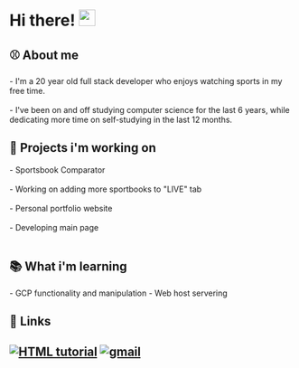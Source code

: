 <!--
**jackmais/jackmais** is a ✨ _special_ ✨ repository because its `README.md` (this file) appears on your GitHub profile.

Here are some ideas to get you started:

- 🔭 I’m currently working on ...
- 🌱 I’m currently learning ...
- 👯 I’m looking to collaborate on ...
- 🤔 I’m looking for help with ...
- 💬 Ask me about ...
- 📫 How to reach me: ...
- 😄 Pronouns: ...
- ⚡ Fun fact: ...
-->
# Hi there! <img src="https://media.giphy.com/media/hvRJCLFzcasrR4ia7z/giphy.gif" width="29px" height="29px">
<h2>⚾️ About me</h2>
- I'm a 20 year old full stack developer who enjoys watching sports in my free time.<br></br>
- I've been on and off studying computer science for the last 6 years, while dedicating more time on self-studying in the last 12 months.
<h2>🔭 Projects i'm working on</h2>
- Sportsbook Comparator<br></br>
 <t></t> - Working on adding more sportbooks to "LIVE" tab<br></br>
- Personal portfolio website<br></br>
  - Developing main page<br></br>
 
 <div>
<h2>📚 What i'm learning </h2>
- GCP functionality and manipulation
- Web host servering
</div>
<h2>🔗 Links<h2>
 <a href="linkedin.com/in/jack-maistros"><img src="https://img.shields.io/badge/LinkedIn-0A66C2?style=for-the-badge&logo=LinkedIn&logoColor=White" alt="HTML tutorial"></a>
<a href = "mailto:jackmaistros@gmail.com"><img src="https://img.shields.io/badge/Gmail-D14836?style=for-the-badge&logo=Gmail&logoColor=white" alt = "gmail"></a>
